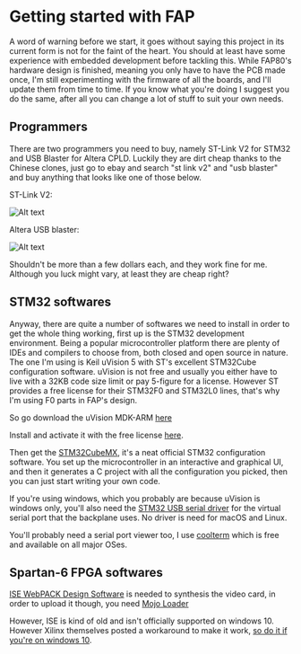 # Getting started with FAP

A word of warning before we start, it goes without saying this project in its current form is not for the faint of the heart. You should at least have some experience with embedded development before tackling this. While FAP80's hardware design is finished, meaning you only have to have the PCB made once, I'm still experimenting with the firmware of all the boards, and I'll update them from time to time. If you know what you're doing I suggest you do the same, after all you can change a lot of stuff to suit your own needs.

## Programmers

There are two programmers you need to buy, namely ST-Link V2 for STM32 and USB Blaster for Altera CPLD. Luckily they are dirt cheap thanks to the Chinese clones, just go to ebay and search "st link v2" and "usb blaster" and buy anything that looks like one of those below.

ST-Link V2:

![Alt text](http://i.imgur.com/4PHxkto.jpg)

Altera USB blaster:

![Alt text](http://i.imgur.com/q1qbn0s.jpg)

Shouldn't be more than a few dollars each, and they work fine for me. Although you luck might vary, at least they are cheap right?

## STM32 softwares

Anyway, there are quite a number of softwares we need to install in order to get the whole thing working, first up is the STM32 development environment. Being a popular microcontroller platform there are plenty of IDEs and compilers to choose from, both closed and open source in nature. The one I'm using is Keil uVision 5 with ST's excellent STM32Cube configuration software. uVision is not free and usually you either have to live with a 32KB code size limit or pay 5-figure for a license. However ST provides a free license for their STM32F0 and STM32L0 lines, that's why I'm using F0 parts in FAP's design.

So go download the uVision MDK-ARM [here](https://www.keil.com/download/product/)

Install and activate it with the free license [here](http://www2.keil.com/stmicroelectronics-stm32/mdk).

Then get the [STM32CubeMX](http://www.st.com/content/st_com/en/products/embedded-software/mcus-embedded-software/stm32-embedded-software/stm32cube-embedded-software/stm32cubef0.html), it's a neat official STM32 configuration software. You set up the microcontroller in an interactive and graphical UI, and then it generates a C project with all the configuration you picked, then you can just start writing your own code.

If you're using windows, which you probably are because uVision is windows only, you'll also need the [STM32 USB serial driver](http://www.st.com/en/development-tools/stsw-stm32102.html) for the virtual serial port that the backplane uses. No driver is need for macOS and Linux.

You'll probably need a serial port viewer too, I use [coolterm](http://freeware.the-meiers.org) which is free and available on all major OSes.

## Spartan-6 FPGA softwares

[ISE WebPACK Design Software](https://www.xilinx.com/products/design-tools/ise-design-suite/ise-webpack.html) is needed to synthesis the video card, in order to upload it though, you need [Mojo Loader](https://embeddedmicro.com/tutorials/mojo-software-and-updates/installing-mojo-loader)

However, ISE is kind of old and isn't officially supported on windows 10. However Xilinx themselves posted a workaround to make it work, [so do it if you're on windows 10](https://www.xilinx.com/support/answers/62380.html).



